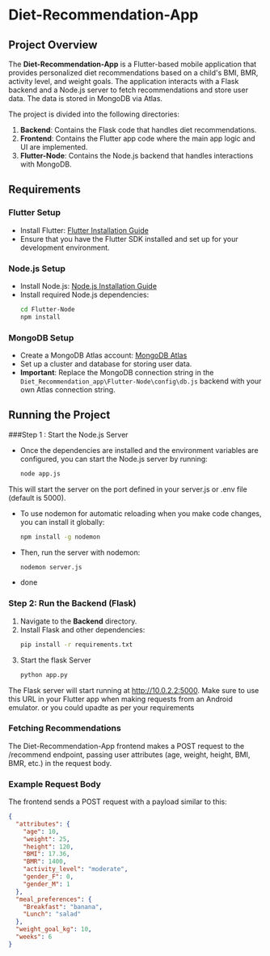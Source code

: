 # Diet-Recommendation-App

## Project Overview
The **Diet-Recommendation-App** is a Flutter-based mobile application that provides personalized diet recommendations based on a child's BMI, BMR, activity level, and weight goals. The application interacts with a Flask backend and a Node.js server to fetch recommendations and store user data. The data is stored in MongoDB via Atlas.

The project is divided into the following directories:

1. **Backend**: Contains the Flask code that handles diet recommendations.
2. **Frontend**: Contains the Flutter app code where the main app logic and UI are implemented.
3. **Flutter-Node**: Contains the Node.js backend that handles interactions with MongoDB.

## Requirements

### Flutter Setup
- Install Flutter: [Flutter Installation Guide](https://flutter.dev/docs/get-started/install)
- Ensure that you have the Flutter SDK installed and set up for your development environment.

### Node.js Setup
- Install Node.js: [Node.js Installation Guide](https://nodejs.org/en/download/)
- Install required Node.js dependencies:
  ```bash
  cd Flutter-Node
  npm install
### MongoDB Setup
- Create a MongoDB Atlas account: [MongoDB Atlas](https://www.mongodb.com/cloud/atlas)
- Set up a cluster and database for storing user data.
- **Important**: Replace the MongoDB connection string in the `Diet_Recommendation_app\Flutter-Node\config\db.js` backend with your own Atlas connection string.


## Running the Project
###Step 1 : Start the Node.js Server
- Once the dependencies are installed and the environment variables are configured, you can start the Node.js server by running:
  ```bash
  node app.js

This will start the server on the port defined in your server.js or .env file (default is 5000).

- To use nodemon for automatic reloading when you make code changes, you can install it globally:

  ```bash
  npm install -g nodemon
- Then, run the server with nodemon:
  ```bash
  nodemon server.js
  
- done
### Step 2: Run the Backend (Flask)
1. Navigate to the **Backend** directory.
2. Install Flask and other dependencies:
   ```bash
   pip install -r requirements.txt
3. Start the flask Server
   ```bash
   python app.py
The Flask server will start running at http://10.0.2.2:5000. Make sure to use this URL in your Flutter app when making requests from an Android emulator. or you could upadte as per your requirements
   
### Fetching Recommendations
The Diet-Recommendation-App frontend makes a POST request to the /recommend endpoint, passing user attributes (age, weight, height, BMI, BMR, etc.) in the request body.

### Example Request Body
The frontend sends a POST request with a payload similar to this:

```json
{
  "attributes": {
    "age": 10,
    "weight": 25,
    "height": 120,
    "BMI": 17.36,
    "BMR": 1400,
    "activity_level": "moderate",
    "gender_F": 0,
    "gender_M": 1
  },
  "meal_preferences": {
    "Breakfast": "banana",
    "Lunch": "salad"
  },
  "weight_goal_kg": 10,
  "weeks": 6
}


